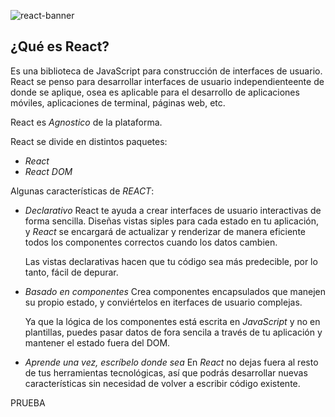 ![react-banner](https://github.com/albertomfdev/Curso-React/assets/109974183/32bdceb7-979c-4b4c-826b-e08f21efe30b)
## ¿Qué es React?

Es una biblioteca de JavaScript para construcción de interfaces de usuario. React se penso para desarrollar interfaces de usuario independienteente de donde se aplique, osea es aplicable para el desarrollo de aplicaciones móviles, aplicaciones de terminal, páginas web, etc.  


React es *Agnostico* de la plataforma. 

React se divide en distintos paquetes: 
 - *React*
 - *React DOM*


 Algunas características de *REACT*: 

 - *Declarativo*
    React te ayuda a crear interfaces de usuario interactivas de forma sencilla. Diseñas vistas siples para cada estado en tu aplicación, y *React* se encargará de actualizar y renderizar de manera eficiente todos los componentes correctos cuando los datos cambien. 

    Las vistas declarativas hacen que tu código sea más predecible, por lo tanto, fácil de depurar. 

- *Basado en componentes* 
   Crea componentes encapsulados que manejen su propio estado, y conviértelos en iterfaces de usuario complejas. 

   Ya que la lógica de los componentes está escrita en *JavaScript* y no en plantillas, puedes pasar datos de fora sencila a través de tu aplicación y mantener el estado fuera del DOM. 

- *Aprende una vez, escríbelo donde sea*
   En *React* no dejas fuera al resto de tus herramientas tecnológicas, así que podrás desarrollar nuevas características sin necesidad de volver a escribir código existente. 


PRUEBA 
